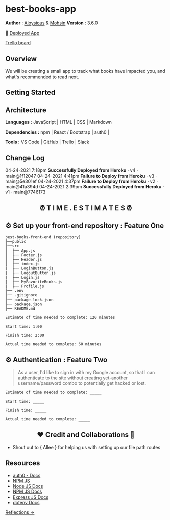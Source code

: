 # best-books-app

**Author** : [Aloysious](https://github.com/AL0YSI0US) & [Mohsin](https://github.com/mbehi) **Version** : 3.6.0

🚀 [Deployed App](https://vigorous-stonebraker-250a39.netlify.app/)

<a href="https://trello.com/b/qrG2StmE/am-best-books" align="center">Trello board</a> 

## Overview

We will be creating a small app to track what books have impacted you, and what's recommended to read next.

## Getting Started

## Architecture

**Languages :** JavaScript | HTML | CSS | Markdown

**Dependencies :** npm | React / Bootstrap | auth0 |

**Tools :** VS Code | GitHub | Trello | Slack

## Change Log
04-24-2021 7:18pm **Successfully Deployed from Heroku** · v4 · main@1f12047
04-24-2021 4:41pm **Failure to Deploy from Heroku** · v3 · main@5e301ef
04-24-2021 4:37pm **Failure to Deploy from Heroku** · v2 · main@41a394d
04-24-2021 2:39pm **Successfully Deployed from Heroku** · v1 · main@7746173

<h2 align="center">⏰ T I M E . E S T I M A T E S ⏰</h2>

## ⚙️ Set up your front-end repository : Feature One

```shell
best-books-front-end (repository)
├──public
├──src
│  ├── App.js
│  ├── Footer.js
│  ├── Header.js
│  ├── index.js
|  ├── LoginButton.js
|  ├── LogoutButton.js
|  ├── Login.js
|  ├── MyFavoriteBooks.js
|  ├── Profile.js
├── .env
├── .gitignore
├── package-lock.json
├── package.json
├── README.md
```

```shell
Estimate of time needed to complete: 120 minutes

Start time: 1:00

Finish time: 2:00

Actual time needed to complete: 60 minutes
```

## ⚙️ Authentication : Feature Two

> As a user, I'd like to sign in with my Google account, so that I can authenticate to the site without creating yet-another username/password combo to potentially get hacked or lost.

```shell
Estimate of time needed to complete: _____

Start time: _____

Finish time: _____

Actual time needed to complete: _____
```

<h2 align="center">❤️ Credit and Collaborations 👥</h2>

+ Shout out to { Allee } for helping us with setting up our file path routes

## Resources

* [auth0 - Docs](https://auth0.com/docs)
* [NPM JS](https://www.npmjs.com/package/axios)
* [Node JS Docs](https://nodejs.org/en/)
* [NPM JS Docs](https://docs.npmjs.com/)
* [Express JS Docs](http://expressjs.com/en/4x/api.html)
* [dotenv Docs](https://www.npmjs.com/package/dotenv)

[Reflections ⇒](reflections.md)
